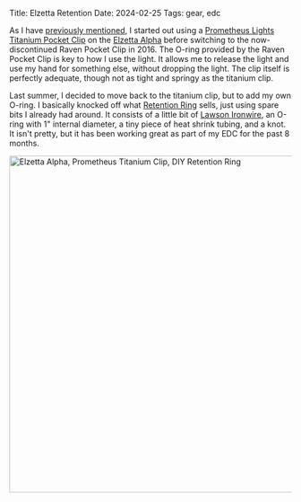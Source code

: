 Title: Elzetta Retention
Date: 2024-02-25
Tags: gear, edc

As I have [previously mentioned](/2016/08/raven/), I started out using a [Prometheus Lights Titanium Pocket Clip](https://darksucks.com/products/surefire-titanium-clip) on the [Elzetta Alpha](/2019/08/elzetta-thoughts/) before switching to the now-discontinued Raven Pocket Clip in 2016. The O-ring provided by the Raven Pocket Clip is key to how I use the light. It allows me to release the light and use my hand for something else, without dropping the light. The clip itself is perfectly adequate, though not as tight and springy as the titanium clip.

Last summer, I decided to move back to the titanium clip, but to add my own O-ring. I basically knocked off what [Retention Ring](https://retentionring.com/) sells, just using spare bits I already had around. It consists of a little bit of [Lawson Ironwire](https://www.lawsonequipment.com/products/ironwire-high-strength-accessory-cord), an O-ring with 1" internal diameter, a tiny piece of heat shrink tubing, and a knot. It isn't pretty, but it has been working great as part of my EDC for the past 8 months.


<a href="https://www.flickr.com/photos/pigmonkey/53552723589/in/dateposted/" title="Elzetta Alpha, Prometheus Titanium Clip, DIY Retention Ring"><img src="https://live.staticflickr.com/65535/53552723589_ea463ccd24_c.jpg" width="800" height="600" alt="Elzetta Alpha, Prometheus Titanium Clip, DIY Retention Ring"/></a>

